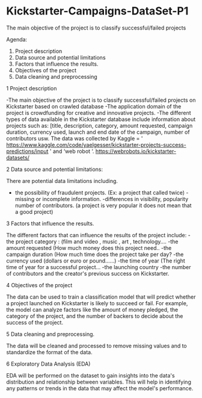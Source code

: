 # Kickstarter-Campaigns-DataSet-P1
The main objective of the project is to classify successful/failed projects


Agenda:
1.	Project description
2.	Data source and potential limitations
3.	Factors that influence the results.
4.	Objectives of the project
5.	Data cleaning and preprocessing


1	Project description

-The main objective of the project is to classify successful/failed projects on Kickstarter based on crawled database
-The application domain of the project is crowdfunding for creative and innovative projects. 
-The different types of data available in the Kickstarter database include information about projects such as:
 [title, description, category, amount requested, campaign duration, currency used, launch and end date of the campaign, number of contributors usw.
The data was collected by  Kaggle = ' https://www.kaggle.com/code/yaelgesser/kickstarter-projects-success-predictions/input '
and ‘web robot ‘. https://webrobots.io/kickstarter-datasets/


2	Data source and potential limitations:

There are potential data limitations including.
- the possibility of fraudulent projects. (Ex: a project that called twice)
-missing or incomplete information.
-differences in visibility, popularity number of contributors. (a project is very popular it does not mean that a good project)

3	Factors that influence the results.

The different factors that can influence the results of the project include:
-the project category : (film and video , music , art , technology….
-the amount requested (How much money does this project need.. 
-the campaign duration (How much time does the project take per day?
-the currency used (dollars or euro or pound……)
-the time of year (The right time of year for a successful project…
-the launching country 
-the number of contributors and the creator's previous success on Kickstarter.

4	Objectives of the project

The data can be used to train a classification model that will predict whether a project launched on Kickstarter is likely to succeed or fail.
For example, the model can analyze factors like the amount of money pledged, the category of the project, and the number of backers to decide about the success of the project.


5	Data cleaning and preprocessing.

The data will be cleaned and processed to remove missing values and to standardize the format of the data.



6	Exploratory Data Analysis (EDA)

EDA will be performed on the dataset to gain insights into the data's distribution and relationship between variables. This will help in identifying any patterns or trends in the data that may affect the model's performance.

